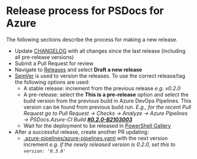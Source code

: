# Release process for PSDocs for Azure

The following sections describe the process for making a new release.

- Update [CHANGELOG](../CHANGELOG.md) with all changes since the last release (including all pre-release versions)
- Submit a Pull Request for review
- Navigate to [Releases](https://github.com/Azure/PSDocs.Azure/releases) and select **Draft a new release**
- [SemVer](https://semver.org/) is used to version the releases.  To use the correct release/tag the following options are used:
  - A stable release: increment from the previous release *e.g. v0.2.0*
  - A pre-release: select the **This is a pre-release** option and select the build version from the previous build in Azure DevOps Pipelines.  This version can be found from previous build run. *E.g.,  for the recent Pull Request go to Pull Request -> Checks -> Analyze -> Azure Pipelines -> PSDocs.Azure-CI Build **[#0.2.0-B2103003](https://github.com/Azure/PSDocs.Azure/pull/52/checks?check_run_id=2066087539)***
  - Wait for the deployment to be released in [PowerShell Gallery](https://www.powershellgallery.com/packages/PSDocs.Azure/)
- After a successful release, create another PR updating:
  - [.azure-pipelines/azure-pipelines.yaml](https://github.com/Azure/PSDocs.Azure/blob/main/.azure-pipelines/azure-pipelines.yaml) with the next version increment *e.g. if the newly released version is 0.2.0, set this to `version: '0.3.0'`*


